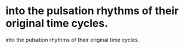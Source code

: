 # into the pulsation rhythms of their original time cycles.

into the pulsation rhythms of their original time cycles.